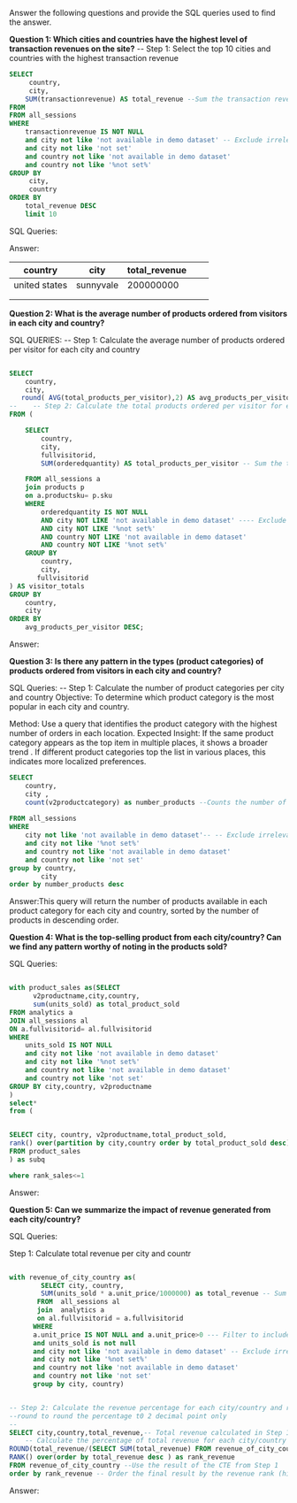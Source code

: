 Answer the following questions and provide the SQL queries used to find the answer.

    
**Question 1: Which cities and countries have the highest level of transaction revenues on the site?**
-- Step 1: Select the top 10 cities and countries with the highest transaction revenue
```sql
SELECT
     country,
     city,
    SUM(transactionrevenue) AS total_revenue --Sum the transaction revenue for each city and country
FROM 
FROM all_sessions
WHERE 
    transactionrevenue IS NOT NULL
	and city not like 'not available in demo dataset' -- Exclude irrelevant cities and countries based on dataset notes
	and city not like 'not set'
	and country not like 'not available in demo dataset'
	and country not like '%not set%'
GROUP BY 
     city,
	 country
ORDER BY 
    total_revenue DESC
	limit 10
```
SQL Queries:



Answer:

| country       | city      | total_revenue |   |   |
|---------------|-----------|---------------|---|---|
| united states | sunnyvale | 200000000     |   |   |
|               |           |               |   |   |
|               |           |               |   |   |





**Question 2: What is the average number of products ordered from visitors in each city and country?**


SQL QUERIES:
-- Step 1: Calculate the average number of products ordered per visitor for each city and country

```sql

SELECT 
    country,
    city,
   round( AVG(total_products_per_visitor),2) AS avg_products_per_visitor  --Calculate the average of total products ordered per visitor
--    -- Step 2: Calculate the total products ordered per visitor for each city and country  
FROM (

    SELECT 
        country,
        city,
        fullvisitorid,
        SUM(orderedquantity) AS total_products_per_visitor -- Sum the total products ordered by each visitor

    FROM all_sessions a
	join products p
	on a.productsku= p.sku
    WHERE 
        orderedquantity IS NOT NULL
        AND city NOT LIKE 'not available in demo dataset' ---- Exclude irrelevant cities and countries based on dataset notes
        AND city NOT LIKE '%not set%'
        AND country NOT LIKE 'not available in demo dataset'
        AND country NOT LIKE '%not set%'
    GROUP BY 
        country, 
        city, 
       fullvisitorid
) AS visitor_totals
GROUP BY 
    country, 
    city
ORDER BY 
    avg_products_per_visitor DESC;
```
	

Answer:





**Question 3: Is there any pattern in the types (product categories) of products ordered from visitors in each city and country?**


SQL Queries:
-- Step 1: Calculate the number of product categories per city and country
Objective: To determine which product category is the most popular in each city and country.

Method: Use a query that identifies the product category with the highest number of orders in each location.
Expected Insight: If the same product category appears as the top item in multiple places, it shows a broader trend . If different product categories top the list in various places, this indicates more localized preferences.

```sql
SELECT 
    country,
	city ,
	count(v2productcategory) as number_products --Counts the number of products in each category for each city and country
       
FROM all_sessions
WHERE 
	city not like 'not available in demo dataset'-- -- Exclude irrelevant cities and countries based on dataset notes
	and city not like '%not set%' 
	and country not like 'not available in demo dataset'
	and country not like 'not set'
group by country,
        city
order by number_products desc
```


Answer:This query will return the number of products available in each product category for each city and country, sorted by the number of products in descending order.




**Question 4: What is the top-selling product from each city/country? Can we find any pattern worthy of noting in the products sold?**


SQL Queries:

```sql

with product_sales as(SELECT 
      v2productname,city,country,
	  sum(units_sold) as total_product_sold
FROM analytics a
JOIN all_sessions al
ON a.fullvisitorid= al.fullvisitorid
WHERE 
    units_sold IS NOT NULL
	and city not like 'not available in demo dataset'
	and city not like '%not set%'
	and country not like 'not available in demo dataset'
	and country not like 'not set'
GROUP BY city,country, v2productname
)
select*
from (


SELECT city, country, v2productname,total_product_sold,
rank() over(partition by city,country order by total_product_sold desc) as rank_sales
FROM product_sales 
) as subq

where rank_sales<=1
```


Answer:





**Question 5: Can we summarize the impact of revenue generated from each city/country?**

SQL Queries:

Step 1: Calculate total revenue per city and countr

```sql

with revenue_of_city_country as(
        SELECT city, country,
        SUM(units_sold * a.unit_price/1000000) as total_revenue -- Sum of units sold multiplied by unit price, divided by 1,000,000 for scaling
	   FROM  all_sessions al
	   join  analytics a
	   on al.fullvisitorid = a.fullvisitorid
	  WHERE 
      a.unit_price IS NOT NULL and a.unit_price>0 --- Filter to include only valid unit prices and sold units
	  and units_sold is not null
	  and city not like 'not available in demo dataset' -- Exclude irrelevant cities and countries based on dataset notes
	  and city not like '%not set%'
	  and country not like 'not available in demo dataset'
	  and country not like 'not set'   
	  group by city, country)


-- Step 2: Calculate the revenue percentage for each city/country and rank them by total revenue
--round to round the percentage t0 2 decimal point only
--
SELECT city,country,total_revenue,-- Total revenue calculated in Step 1
    -- Calculate the percentage of total revenue for each city/country
ROUND(total_revenue/(SELECT SUM(total_revenue) FROM revenue_of_city_country)*100,2) as revenue_percentage,
RANK() over(order by total_revenue desc ) as rank_revenue
FROM revenue_of_city_country --Use the result of the CTE from Step 1
order by rank_revenue -- Order the final result by the revenue rank (highest revenue first)
```


Answer:







